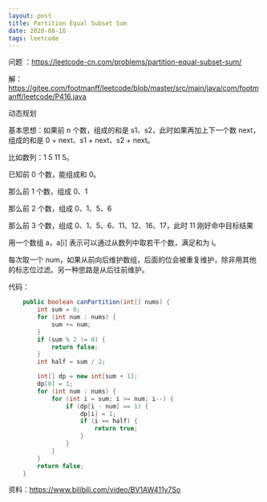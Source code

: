 ```yaml
---
layout: post
title: Partition Equal Subset Sum
date: 2020-08-16
tags: leetcode
---
```


问题 ：https://leetcode-cn.com/problems/partition-equal-subset-sum/

解：https://gitee.com/footmanff/leetcode/blob/master/src/main/java/com/footmanff/leetcode/P416.java

动态规划

基本思想：如果前 n 个数，组成的和是 s1、s2，此时如果再加上下一个数 next，组成的和是 0 + next、s1 + next、s2 + next。

<!-- more -->

比如数列：1 5 11 5。 

已知前 0 个数，能组成和 0。

那么前 1 个数，组成 0、1

那么前 2 个数，组成 0、1、5、6

那么前 3 个数，组成 0、1、5、6、11、12、16、17，此时 11 刚好命中目标结果

用一个数组 a，a[i] 表示可以通过从数列中取若干个数，满足和为 i。

每次取一个 num，如果从前向后维护数组，后面的位会被重复维护，除非用其他的标志位过滤。另一种思路是从后往前维护。

代码：

```java
    public boolean canPartition(int[] nums) {
        int sum = 0;
        for (int num : nums) {
            sum += num;
        }
        if (sum % 2 != 0) {
            return false;
        }
        int half = sum / 2;

        int[] dp = new int[sum + 1];
        dp[0] = 1;
        for (int num : nums) {
            for (int i = sum; i >= num; i--) {
                if (dp[i - num] == 1) {
                    dp[i] = 1;
                    if (i == half) {
                        return true;
                    }
                }
            }
        }
        return false;
    }
```

资料：https://www.bilibili.com/video/BV1AW411y7So